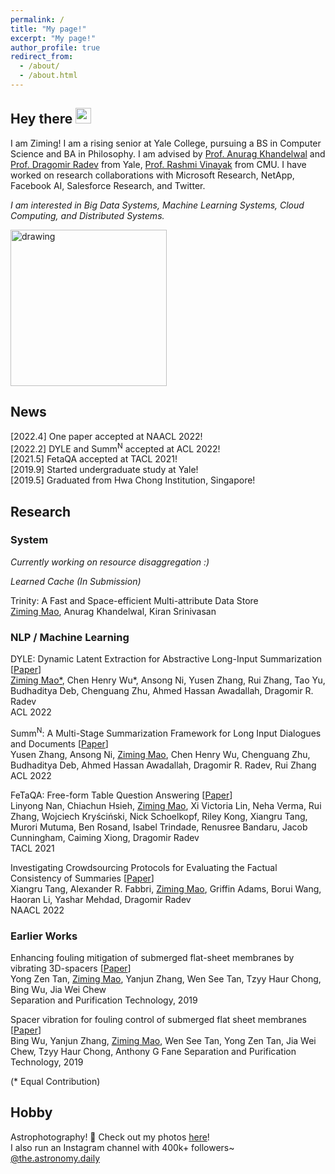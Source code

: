 ```yaml
---
permalink: /
title: "My page!"
excerpt: "My page!"
author_profile: true
redirect_from: 
  - /about/
  - /about.html
---
```


## Hey there <img src="https://media.giphy.com/media/hvRJCLFzcasrR4ia7z/giphy.gif" width="25px">
I am Ziming! I am a rising senior at Yale College, pursuing a BS in Computer Science and BA in Philosophy. I am advised by [Prof. Anurag Khandelwal](https://www.anuragkhandelwal.com/) and [Prof. Dragomir Radev](http://www.cs.yale.edu/homes/radev/) from Yale, [Prof. Rashmi Vinayak](http://www.cs.cmu.edu/~rvinayak/) from CMU. I have worked on research collaborations with Microsoft Research, NetApp, Facebook AI, Salesforce Research, and Twitter.

*I am interested in Big Data Systems, Machine Learning Systems, Cloud Computing, and Distributed Systems.*

<img src="https://i.pinimg.com/originals/e4/26/70/e426702edf874b181aced1e2fa5c6cde.gif" alt="drawing" width="250"/>

## News

\[2022.4\] One paper accepted at NAACL 2022!\
\[2022.2\] DYLE and Summ<sup>N</sup> accepted at ACL 2022!\
\[2021.5\] FetaQA accepted at TACL 2021!\
\[2019.9\] Started undergraduate study at Yale!\
\[2019.5\] Graduated from Hwa Chong Institution, Singapore!
## Research
### System

*Currently working on resource disaggregation :)*

*Learned Cache (In Submission)*

Trinity: A Fast and Space-efficient Multi-attribute Data Store\
<ins>Ziming Mao</ins>, Anurag Khandelwal, Kiran Srinivasan
### NLP / Machine Learning

DYLE: Dynamic Latent Extraction for Abstractive Long-Input Summarization [[Paper](https://arxiv.org/abs/2110.08168)]\
<ins>Ziming Mao\*</ins>, Chen Henry Wu\*, Ansong Ni, Yusen Zhang, Rui Zhang, Tao Yu, Budhaditya Deb, Chenguang Zhu, Ahmed Hassan Awadallah, Dragomir R. Radev\
ACL 2022

Summ<sup>N</sup>: A Multi-Stage Summarization Framework for Long Input Dialogues and Documents [[Paper](https://arxiv.org/abs/2110.10150)]\
Yusen Zhang, Ansong Ni, <ins>Ziming Mao</ins>, Chen Henry Wu, Chenguang Zhu, Budhaditya Deb, Ahmed Hassan Awadallah, Dragomir R. Radev, Rui Zhang\
ACL 2022

FeTaQA: Free-form Table Question Answering [[Paper](https://direct.mit.edu/tacl/article/doi/10.1162/tacl_a_00446/109273/FeTaQA-Free-form-Table-Question-Answering)]\
Linyong Nan, Chiachun Hsieh, <ins>Ziming Mao</ins>, Xi Victoria Lin, Neha Verma, Rui Zhang, Wojciech Kryściński, Nick Schoelkopf, Riley Kong, Xiangru Tang, Murori Mutuma, Ben Rosand, Isabel Trindade, Renusree Bandaru, Jacob Cunningham, Caiming Xiong, Dragomir Radev\
TACL 2021

Investigating Crowdsourcing Protocols for Evaluating the Factual Consistency of Summaries [[Paper](https://arxiv.org/abs/2109.09195)]\
Xiangru Tang, Alexander R. Fabbri, <ins>Ziming Mao</ins>, Griffin Adams, Borui Wang, Haoran Li, Yashar Mehdad, Dragomir Radev\
NAACL 2022

### Earlier Works
Enhancing fouling mitigation of submerged flat-sheet membranes by vibrating 3D-spacers [[Paper](https://www.sciencedirect.com/science/article/pii/S1383586618333240)]\
Yong Zen Tan, <ins>Ziming Mao</ins>, Yanjun Zhang, Wen See Tan, Tzyy Haur Chong, Bing Wu, Jia Wei Chew\
Separation and Purification Technology, 2019 

Spacer vibration for fouling control of submerged flat sheet membranes [[Paper](https://www.sciencedirect.com/science/article/pii/S1383586618319968)]\
Bing Wu, Yanjun Zhang, <ins>Ziming Mao</ins>, Wen See Tan, Yong Zen Tan, Jia Wei Chew, Tzyy Haur Chong, Anthony G Fane
Separation and Purification Technology, 2019 

(\* Equal Contribution) 
## Hobby
Astrophotography! 🌌  Check out my photos [here](https://www.instagram.com/ziming.astro)!  
I also run an Instagram channel with 400k+ followers~ [@the.astronomy.daily](https://www.instagram.com/the.astronomy.daily/)


